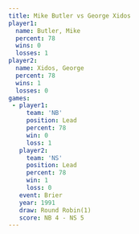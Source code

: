 ```yaml
---
title: Mike Butler vs George Xidos
player1:             
  name: Butler, Mike 
  percent: 78        
  wins: 0            
  losses: 1          
player2:             
  name: Xidos, George
  percent: 78        
  wins: 1            
  losses: 0          
games:
 - player1:        
     team: 'NB'    
     position: Lead
     percent: 78   
     win: 0        
     loss: 1       
   player2:        
     team: 'NS'    
     position: Lead
     percent: 78   
     win: 1        
     loss: 0       
   event: Brier        
   year: 1991          
   draw: Round Robin(1)
   score: NB 4 - NS 5  
---
```

